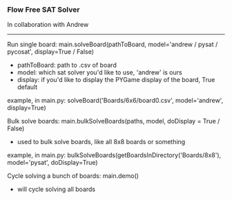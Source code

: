 ### Flow Free SAT Solver
In collaboration with Andrew

---

Run single board: main.solveBoard(pathToBoard, model='andrew / pysat / pycosat', display=True / False)

- pathToBoard: path to .csv of board
- model: which sat solver you'd like to use, 'andrew' is ours
- display: if you'd like to display the PYGame display of the board, True default
    
example, in main.py: solveBoard('Boards/6x6/board0.csv', model='andrew', display=True)



Bulk solve boards: main.bulkSolveBoards(paths, model, doDisplay = True / False)

  - used to bulk solve boards, like all 8x8 boards or something

example, in main.py: bulkSolveBoards(getBoardsInDirectory('Boards/8x8'), model='pysat', doDisplay=True)



Cycle solving a bunch of boards: main.demo()
  - will cycle solving all boards
